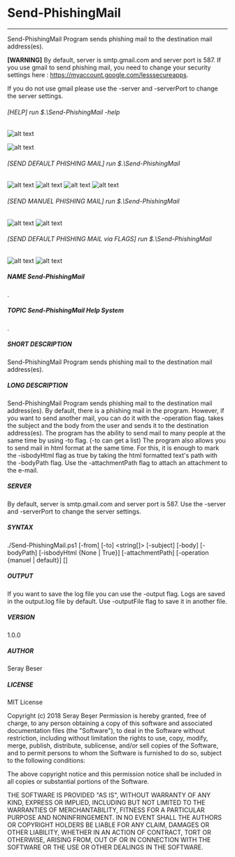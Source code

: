 # Send-PhishingMail 
----------------------------------------------------------------------------------------------------------------------

Send-PhishingMail Program sends phishing mail to the destination mail address(es).

__[WARNING]__ By default, server is smtp.gmail.com and server port is 587. If you use gmail to send phishing mail, you need to change
your security settings here : https://myaccount.google.com/lesssecureapps.

If you do not use gmail please use the -server and -serverPort to change the server settings.

###### [HELP] run $.\Send-PhishingMail -help

 ![alt text](https://github.com/SerayBeser/powershell-scripts/blob/master/screenshots/7.png)
 
 ![alt text](https://github.com/SerayBeser/powershell-scripts/blob/master/screenshots/8.png")

###### [SEND DEFAULT PHISHING MAIL] run $.\Send-PhishingMail

 ![alt text](https://github.com/SerayBeser/powershell-scripts/blob/master/screenshots/1.png)
 ![alt text](https://github.com/SerayBeser/powershell-scripts/blob/master/screenshots/2.png)
 ![alt text](https://github.com/SerayBeser/powershell-scripts/blob/master/screenshots/3.png)
 ![alt text](https://github.com/SerayBeser/powershell-scripts/blob/master/screenshots/4.png)

###### [SEND MANUEL PHISHING MAIL] run $.\Send-PhishingMail

 ![alt text](https://github.com/SerayBeser/powershell-scripts/blob/master/screenshots/5.png)
 ![alt text](https://github.com/SerayBeser/powershell-scripts/blob/master/screenshots/6.png)

###### [SEND DEFAULT PHISHING MAIL via FLAGS] run $.\Send-PhishingMail

 ![alt text](https://github.com/SerayBeser/powershell-scripts/blob/master/screenshots/9.png)
 ![alt text](https://github.com/SerayBeser/powershell-scripts/blob/master/screenshots/10.png)




##### NAME	Send-PhishingMail

.

##### TOPIC	Send-PhishingMail Help System

.

##### SHORT DESCRIPTION	

Send-PhishingMail Program sends phishing mail to the destination mail address(es).

##### LONG DESCRIPTION	

Send-PhishingMail Program sends phishing mail to the 
destination mail address(es). By default, there is a phishing mail in the program. However, 
if you want to send another mail, you can do it with the -operation flag. <manuel> takes the 
subject and the body from the user and sends it to the destination address(es). The program 
has the ability to send mail to many people at the same time by using -to flag. (-to can get 
a list) The program also allows you to send mail in html format at the same time. For this, 
it is enough to mark the -isbodyHtml flag as true by taking the html formatted text's path 
with the -bodyPath flag. Use the -attachmentPath flag to attach an attachment to the e-mail.

##### SERVER
	
By default, server is smtp.gmail.com and server port is 587. 
Use the -server and -serverPort to change the server settings.

##### SYNTAX	

./Send-PhishingMail.ps1 [-from] <string> [-to] <string[]> [-subject] <string> 
[-body] <string> [-bodyPath] <string> [-isbodyHtml {None | True}] 
[-attachmentPath] <string> [-operation {manuel | default}]  [<CommonParameters>]
	
##### OUTPUT

If you want to save the log file you can use the -output flag. Logs are saved in the 
output.log file by default. Use -outputFile flag to save it in another file.

##### VERSION	
	
1.0.0
	
##### AUTHOR	
	
Seray Beser
	
##### LICENSE

MIT License

Copyright (c) 2018 Seray Beşer
Permission is hereby granted, free of charge, to any person obtaining a copy of this software
and associated documentation files (the "Software"), to deal in the Software without	
restriction, including without limitation the rights to use, copy, modify, merge, publish,
distribute, sublicense, and/or sell copies of the Software, and to permit persons to whom the
Software is furnished to do so, subject to the following conditions:

The above copyright notice and this permission notice shall be included in all copies or 
substantial portions of the Software.

THE SOFTWARE IS PROVIDED "AS IS", WITHOUT WARRANTY OF ANY KIND, EXPRESS OR IMPLIED, 
INCLUDING BUT NOT LIMITED TO THE WARRANTIES OF MERCHANTABILITY, FITNESS FOR A PARTICULAR 
PURPOSE AND NONINFRINGEMENT. IN NO EVENT SHALL THE AUTHORS OR COPYRIGHT HOLDERS BE LIABLE FOR 
ANY CLAIM, DAMAGES OR OTHER LIABILITY, WHETHER IN AN ACTION OF CONTRACT, TORT OR OTHERWISE, 
ARISING FROM, OUT OF OR IN CONNECTION WITH THE SOFTWARE OR THE USE OR OTHER DEALINGS IN THE 
SOFTWARE.

	
